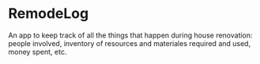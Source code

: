 # RemodeLog
An app to keep track of all the things that happen during house renovation: people involved, inventory of resources and materiales required and used, money spent, etc.
